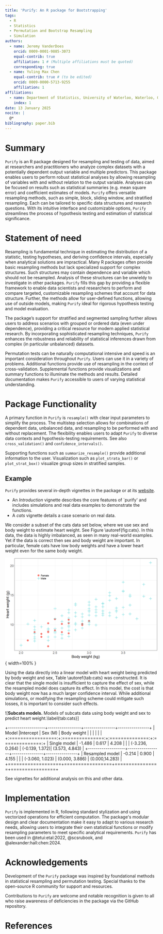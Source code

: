 ```yaml
---
title: 'Purify: An R package for Bootstrapping'
tags:
  - R
  - Statistics
  - Permutation and Bootstrap Resampling
  - Simulation
authors:
  - name: Jeremy VanderDoes
    orcid: 0009-0001-9885-3073
    equal-contrib: true 
    affiliation: 1 # (Multiple affiliations must be quoted)
    corresponding: true
  - name: Yuling Max Chen
    equal-contrib: true # (to be edited)
    orcid: 0009-0000-5713-9255
    affiliation: 1
affiliations:
  - name: Department of Statistics, University of Waterloo, Waterloo, ON, Canada
    index: 1
date: 13 January 2025
nocite: | 
  @*
bibliography: paper.bib
---
```


# Summary

`Purify` is an R package designed for resampling and testing of data, aimed at 
researchers and practitioners who analyze complex datasets with a potentially dependent output 
variable and multiple predictors. This package enables users to perform robust 
statistical analyses by allowing resampling of variables with and without relation
to the output variable. Analyses can be focused on results such as 
statistical summaries (e.g. mean square error) and coefficient estimates of models. 
`Purify` offers versatile resampling methods, such as simple, block, sliding window, 
and stratified resampling. Each can be tailored to specific data structures and 
research questions. With its intuitive interface and customizable options, 
`Purify` streamlines the process of hypothesis testing and estimation of 
statistical significance.

# Statement of need

Resampling is fundamental technique in estimating the distribution of a 
statistic, testing hypotheses, and deriving confidence intervals, especially 
when analytical solutions are impractical. Many R packages often provide 
basic resampling methods but lack specialized support for complex structures.
Such structures may contain dependence and variable which should not be resampled.
Analysis of these structures can be unwieldy to investigate in other packages. 
`Purify` fills this gap by providing a flexible framework to enable data 
scientists and researchers to perform and compare targeted, customizable 
resampling schemes that account for data structure. Further, the methods allow 
for user-defined functions, allowing use of outside models, making `Purify` 
ideal for rigorous hypothesis testing and model evaluation. 

The package’s support for stratified and segmented sampling further allows users 
to address scenarios with grouped or ordered data (even under dependence), 
providing a critical resource for modern applied statistical research. By 
incorporating sophisticated resampling techniques, `Purify` enhances the 
robustness and reliability of statistical inferences drawn from complex 
(in particular unbalanced) datasets.

Permutation tests can be naturally computational intensive and speed is an 
important consideration throughout `Purify`. Users can use it in a variety of 
problems. Additional functions provide use of resampling in the context of
cross-validation. Supplemental functions provide visualizations and summary 
functions to illuminate the methods and results. Detailed documentation makes 
`Purify` accessible to users of varying statistical understanding.


# Package Functionality

A primary function in `Purify` is `resample()` with clear input parameters 
to simplify the process. The multistep selection allows for combinations of 
dependent data, unbalanced data, and resampling to be performed with and without 
replacement. The flexibility enables users to adapt `Purify` to diverse data 
contexts and hypothesis-testing requirements. See also `cross_validation()` and
`confidence_intervals()`.

Supporting functions such as `summarize_resample()` provide additional 
information to the user. Visualization such as `plot_strata_bar()` or 
`plot_strat_box()` visualize group sizes in stratified samples.


## Example

`Purify` provides several in-depth vignettes in the package or at its 
[website](https://jrvanderdoes.github.io/purify/).

- An *Introduction* vignette describes the core features of `purify' 
  and includes simulations and real data examples to demonstrate the functions.
- A *cats* vignette details a case scenario on real data.

We consider a subset of the cats data set below, where we use sex and body 
weight to estimate heart weight. See Figure \autoref{fig:cats}. In this 
data, the data is highly imbalanced, as seen in many real-world examples. 
Yet if the data is correct then sex and body weight are important. In particular, 
female cats have low body weights and have a lower heart weight even for the 
same body weight.

![**Subcats.** Overview of the body weight and heart weight of cats with respect to the sex.\label{fig:cats}](vignettes/cat_overview.png){ width=100% }


Using the data directly into a linear model with heart weight being predicted by
body weight and sex, Table \autoref{tab:cats} was constructed. It is clear that 
the single model is insufficient to capture the effect of sex, while the resampled
model does capture its effect. In this model, the cost is that body weight now
has a much larger confidence interval. While additional simulations, or modifying the 
resampling scheme could mitigate such losses, it is important to consider such 
effects.

![**Subcats models.** Models of subcats data using body weight and sex to predict heart weight.\label{tab:cats}]

+-------------------+-----------------+----------------+----------------+
| Model             |Intercept        | Sex (M)        | Body weight    |
|                   |                 |                |                |
+:=================:+:===============:+:==============:+:==============:+
| Single model      | -1.486          | 0.617          | 4.208          |
|                   | (-3.236, 0.264) | (-0.139, 1.372)| (3.573, 4.843) |
+-------------------+-----------------+----------------+----------------+
| Resampled model   | -0.214          | 0.900          | 4.155          |
|                   | (-3.060, 1.023) | (0.000, 3.886) | (0.000,14.283) |
+===================+=================+================+================+


See vignettes for additional analysis on this and other data.

<!--
# ```{r setup, echo=FALSE}
# library(purify)
# library(ggplot2)
# ```
# 
# ```{r example_plot, echo=FALSE}
# ggplot() +
#   geom_point(aes(x=Bwt, y=Hwt, col=Sex,shape = Sex),data=subcats, size=5) +
#   theme_bw() +
#   theme(axis.title = element_text(size=22),
#         axis.text = element_text(size=18),
#         legend.position = c(.2, .8),
#         legend.title = element_blank(),
#         legend.text = element_text(size=14)) +
#   scale_color_discrete(labels = c('Female', 'Male')) +
#   scale_shape_manual(labels = c('Female', 'Male'),
#                        values = c(16,3)) +
#   xlab('Body weight (kg)') +
#   ylab('Heart weight (g)')
# ```
-->

<!--
```{r example}  
summ_function <- function(data) {
  coef(summary(lm(Hwt ~ ., data = data)))
}

set.seed(1234)
tmp <- lm(Hwt ~ ., data =subcats)
coef(summary(tmp))
confint(tmp)
summ_function(subcats)

# Perform resampling
results <- resample(data = subcats, fn = summ_function, M = 1000,
                             strata='Sex',sizes=mean)
summarize_resample(results, alpha=0.01)
```
-->

# Implementation

`Purify` is implemented in R, following standard stylization and using 
vectorized operations for efficient computation. The package's modular design 
and clear documentation make it easy to adapt to various research needs, 
allowing users to integrate their own statistical functions or modify resampling 
parameters to meet specific analytical requirements. `Purify` has been used 
in @tetui:etal:2022, @scsrubook, and @alexander:hall:chen:2024.


# Acknowledgements

Development of the `Purify` package was inspired by foundational methods in 
statistical resampling and permutation testing. Special thanks to the 
open-source R community for support and resources.

Contributions to `Purify` are welcome and notable recognition is given to all 
who raise awareness of deficiencies in the package via the GitHub repository.


# References

